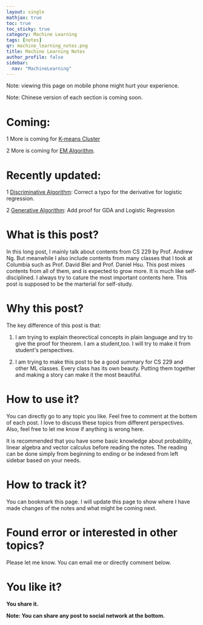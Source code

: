 ```yaml
---
layout: single
mathjax: true
toc: true
toc_sticky: true
category: Machine Learning
tags: [notes]
qr: machine_learning_notes.png
title: Machine Learning Notes
author_profile: false
sidebar:
  nav: "MachineLearning"
---
```


Note: viewing this page on mobile phone might hurt your experience.

Note: Chinese version of each section is coming soon. 

# Coming:

1 More is coming for [K-means Cluster](https://wei2624.github.io/MachineLearning/usv_kmeans/)

2 More is coming for [EM Algorithm](https://wei2624.github.io/MachineLearning/usv_em/). 

# Recently updated:

1 [Discriminative Algorithm](https://wei2624.github.io/MachineLearning/sv_discriminative_model/): Correct a typo for the derivative for logistic regression. 

2 [Generative Algorithm](https://wei2624.github.io/MachineLearning/sv_generative_model/): Add proof for GDA and Logistic Regression


# What is this post?

In this long post, I mainly talk about contents from CS 229 by Prof. Andrew Ng. But meanwhile I also include contents from many classes that I took at Columbia such as Prof. David Blei and Prof. Daniel Hsu. This post mixes contents from all of them, and is expected to grow more. It is much like self-disciplined. I always try to cature the most important contents here. This post is supposed to be the marterial for self-study. 

# Why this post?

The key difference of this post is that:

1) I am trying to explain theorectical concepts in plain language and try to give the proof for theorem. I am a student,too. I will try to make it from student's perspectives. 

2) I am trying to make this post to be a good summary for CS 229 and other ML classes. Every class has its own beauty. Putting them together and making a story can make it the most beautiful. 

# How to use it?

You can directly go to any topic you like. Feel free to comment at the bottem of each post. I love to discuss these topics from different perspectives. Also, feel free to let me know if anything is wrong here. 

It is recommended that you have some basic knowledge about probability, linear algebra and vector calculus before reading the notes. The reading can be done simply from beginning to ending or be indexed from left sidebar based on your needs. 

# How to track it?

You can bookmark this page. I will update this page to show where I have made changes of the notes and what might be coming next. 

# Found error or interested in other topics?

Please let me know. You can email me or directly comment below. 

# You like it? 

**You share it.**

**Note: You can share any post to social network at the bottom.**




